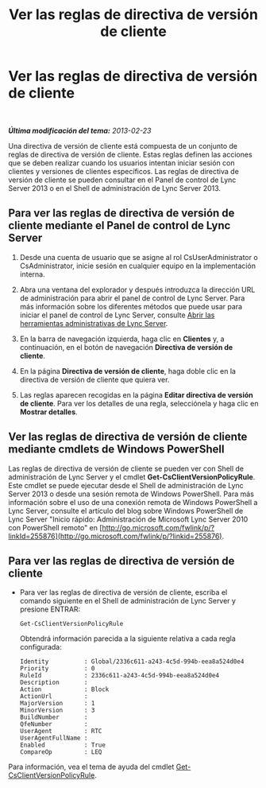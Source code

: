 ﻿---
title: Ver las reglas de directiva de versión de cliente
TOCTitle: Ver las reglas de directiva de versión de cliente
ms:assetid: f3a0215f-f72f-4e9b-a07b-25858dc4203a
ms:mtpsurl: https://technet.microsoft.com/es-es/library/JJ923060(v=OCS.15)
ms:contentKeyID: 52061968
ms.date: 01/07/2017
mtps_version: v=OCS.15
ms.translationtype: HT
---

# Ver las reglas de directiva de versión de cliente

 

_**Última modificación del tema:** 2013-02-23_

Una directiva de versión de cliente está compuesta de un conjunto de reglas de directiva de versión de cliente. Estas reglas definen las acciones que se deben realizar cuando los usuarios intentan iniciar sesión con clientes y versiones de clientes específicos. Las reglas de directiva de versión de cliente se pueden consultar en el Panel de control de Lync Server 2013 o en el Shell de administración de Lync Server 2013.

## Para ver las reglas de directiva de versión de cliente mediante el Panel de control de Lync Server

1.  Desde una cuenta de usuario que se asigne al rol CsUserAdministrator o CsAdministrator, inicie sesión en cualquier equipo en la implementación interna.

2.  Abra una ventana del explorador y después introduzca la dirección URL de administración para abrir el panel de control de Lync Server. Para más información sobre los diferentes métodos que puede usar para iniciar el panel de control de Lync Server, consulte [Abrir las herramientas administrativas de Lync Server](lync-server-2013-open-lync-server-administrative-tools.md).

3.  En la barra de navegación izquierda, haga clic en **Clientes** y, a continuación, en el botón de navegación **Directiva de versión de cliente**.

4.  En la página **Directiva de versión de cliente**, haga doble clic en la directiva de versión de cliente que quiera ver.

5.  Las reglas aparecen recogidas en la página **Editar directiva de versión de cliente**. Para ver los detalles de una regla, selecciónela y haga clic en **Mostrar detalles**.

## Ver las reglas de directiva de versión de cliente mediante cmdlets de Windows PowerShell

Las reglas de directiva de versión de cliente se pueden ver con Shell de administración de Lync Server y el cmdlet **Get-CsClientVersionPolicyRule**. Este cmdlet se puede ejecutar desde el Shell de administración de Lync Server 2013 o desde una sesión remota de Windows PowerShell. Para más información sobre el uso de una conexión remota de Windows PowerShell a Lync Server, consulte el artículo del blog sobre Windows PowerShell de Lync Server "Inicio rápido: Administración de Microsoft Lync Server 2010 con PowerShell remoto" en [http://go.microsoft.com/fwlink/p/?linkId=255876](http://go.microsoft.com/fwlink/p/?linkid=255876).

## Para ver las reglas de directiva de versión de cliente

  - Para ver las reglas de directiva de versión de cliente, escriba el comando siguiente en el Shell de administración de Lync Server y presione ENTRAR:
    
        Get-CsClientVersionPolicyRule
    
    Obtendrá información parecida a la siguiente relativa a cada regla configurada:
    
        Identity          : Global/2336c611-a243-4c5d-994b-eea8a524d0e4
        Priority          : 0
        RuleId            : 2336c611-a243-4c5d-994b-eea8a524d0e4
        Description       :
        Action            : Block
        ActionUrl         :
        MajorVersion      : 1
        MinorVersion      : 3
        BuildNumber       :
        QfeNumber         :
        UserAgent         : RTC
        UserAgentFullName :
        Enabled           : True
        CompareOp         : LEQ

Para información, vea el tema de ayuda del cmdlet [Get-CsClientVersionPolicyRule](get-csclientversionpolicyrule.md).

